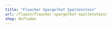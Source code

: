 ```yaml
---
title: "Flaacher Spargelhof Spaltenstein"
url: /flaach/flaacher-spargelhof-spaltenstein/
shop: Hofladen
---
```

